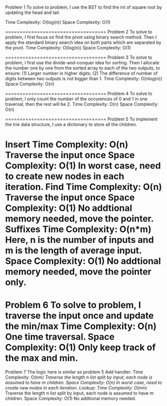 Problem 1
To solve to problem, I use the BST to find the int of square root by updating the head and tail.

Time Complexity: O(log(n))
Space Complexity: O(1)

===================================
Problem 2
To solve to problem, I first focus on find the pivot using binary search method. Then I apply the standard binary search idea on both parts which are separated by the pivot.
Time Complexity: O(log(n))
Space Complexity: O(1)

===================================
Problem 3
To solve to problem, I first use the divide-and-conquer idea for sorting. Then I allocate the number one by one from the sorted array to each of the two outputs, to ensure:
(1) Larger number in higher digits;
(2) The difference of number of digits between two outputs is not bigger than 1.
Time Complexity: O(nlog(n))
Space Complexity: O(n)

===================================
Problem 4
To solve to problem, I only count the number of the occurences of 0 and 1 in one traversal, then the rest will be 2.
Time Complexity: O(n)
Space Complexity: O(n)

===================================
Problem 5
To implement the trie data structure, I use a dictionary to store all the children.

Insert
	Time Complexity: O(n)
	Traverse the input once
	Space Complexity: O(1)
	In worst case, need to create new nodes in each iteration.
Find
	Time Complexity: O(n)
	Traverse the input once
	Space Complexity: O(1)
	No addtional memory needed, move the pointer.
Suffixes
	Time Complexity: O(n*m)
	Here, n is the number of inputs and m is the length of average input.
	Space Complexity: O(1)
	No addtional memory needed, move the pointer only.
===================================
Problem 6
To solve to problem, I traverse the input once and update the min/max
Time Complexity: O(n) 
One time traversal.
Space Complexity: O(1)
Only keep track of the max and min.
===================================
Problem 7
The logic here is similar as problem 5
Add handler:
	Time Complexity: O(n*m)
	Traverse the length n list split by input, each node is assumed to have m children.
	Space Complexity: O(n)
	In worst case, need to create new nodes in each iteration.
Lookup:
	Time Complexity: O(n*m)
	Traverse the length n list split by input, each node is assumed to have m children.
	Space Complexity: O(1)
	No addtional memory needed.